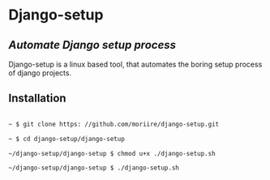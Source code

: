 # Django-setup
## _Automate Django setup process_

Django-setup is a linux based tool, that
automates the boring setup process of django
projects.

## Installation

```sh

~ $ git clone https: //github.com/moriire/django-setup.git
```
```sh
~ $ cd django-setup/django-setup
```
```sh
~/django-setup/django-setup $ chmod u+x ./django-setup.sh
```
```sh
~/django-setup/django-setup $ ./django-setup.sh
```

